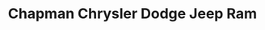 ---
title: "Chapman Chrysler Dodge Jeep Ram"
url: /scottsdale/chapman-chrysler-dodge-jeep-ram/
shop: Autohaus
---